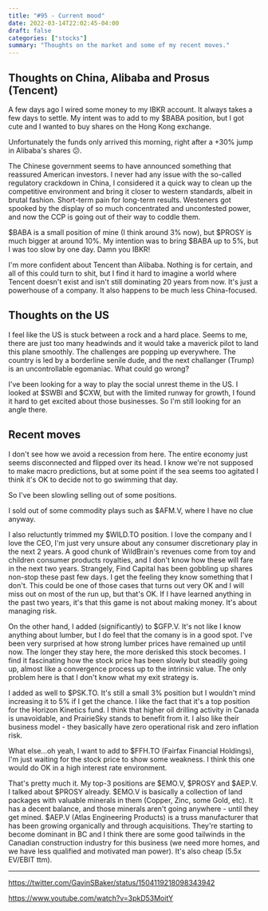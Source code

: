 ```yaml
---
title: "#95 - Current mood"
date: 2022-03-14T22:02:45-04:00
draft: false
categories: ["stocks"]
summary: "Thoughts on the market and some of my recent moves."
---
```


## Thoughts on China, Alibaba and Prosus (Tencent)

A few days ago I wired some money to my IBKR account. It always takes a few days to settle. My intent was to add to my $BABA position, but I got cute and I wanted to buy shares on the Hong Kong exchange. 

Unfortunately the funds only arrived this morning, right after a +30% jump in Alibaba's shares 😕.

The Chinese government seems to have announced something that reassured American investors. I never had any issue with the so-called regulatory crackdown in China, I considered it a quick way to clean up the competitive environment and bring it closer to western standards, albeit in brutal fashion. Short-term pain for long-term results. Westeners got spooked by the display of so much concentrated and uncontested power, and now the CCP is going out of their way to coddle them. 

$BABA is a small position of mine (I think around 3% now), but $PROSY is much bigger at around 10%. My intention was to bring $BABA up to 5%, but I was too slow by one day. Damn you IBKR!

I'm more confident about Tencent than Alibaba. Nothing is for certain, and all of this could turn to shit, but I find it hard to imagine a world where Tencent doesn't exist and isn't still dominating 20 years from now. It's just a powerhouse of a company. It also happens to be much less China-focused.

## Thoughts on the US

I feel like the US is stuck between a rock and a hard place. Seems to me, there are just too many headwinds and it would take a maverick pilot to land this plane smoothly. The challenges are popping up everywhere. The country is led by a borderline senile dude, and the next challanger (Trump) is an uncontrollable egomaniac. What could go wrong?

I've been looking for a way to play the social unrest theme in the US. I looked at $SWBI and $CXW, but with the limited runway for growth, I found it hard to get excited about those businesses. So I'm still looking for an angle there.

## Recent moves

I don't see how we avoid a recession from here. The entire economy just seems disconnected and flipped over its head. I know we're not supposed to make macro predictions, but at some point if the sea seems too agitated I think it's OK to decide not to go swimming that day.

So I've been slowling selling out of some positions.

I sold out of some commodity plays such as $AFM.V, where I have no clue anyway. 

I also reluctuntly trimmed my $WILD.TO position. I love the company and I love the CEO, I'm just very unsure about any consumer discretionary play in the next 2 years. A good chunk of WildBrain's revenues come from toy and children consumer products royalties, and I don't know how these will fare in the next two years. Strangely, Find Capital has been gobbling up shares non-stop these past few days. I get the feeling they know something that I don't. This could be one of those cases that turns out very OK and I will miss out on most of the run up, but that's OK. If I have learned anything in the past two years, it's that this game is not about making money. It's about managing risk.

On the other hand, I added (significantly) to $GFP.V. It's not like I know anything about lumber, but I do feel that the comany is in a good spot. I've been very surprised at how strong lumber prices have remained up until now. The longer they stay here, the more derisked this stock becomes. I find it fascinating how the stock price has been slowly but steadily going up, almost like a convergence process up to the intrinsic value. The only problem here is that I don't know what my exit strategy is.

I added as well to $PSK.TO. It's still a small 3% position but I wouldn't mind increasing it to 5% if I get the chance. I like the fact that it's a top position for the Horizon Kinetics fund. I think that higher oil drilling activity in Canada is unavoidable, and PrairieSky stands to benefit from it. I also like their business model - they basically have zero operational risk and zero inflation risk.

What else...oh yeah, I want to add to $FFH.TO (Fairfax Financial Holdings), I'm just waiting for the stock price to show some weakness. I think this one would do OK in a high interest rate environment.

That's pretty much it. My top-3 positions are $EMO.V, $PROSY and $AEP.V. I talked about $PROSY already. $EMO.V is basically a collection of land packages with valuable minerals in them (Copper, Zinc, some Gold, etc). It has a decent balance, and those minerals aren't going anywhere - until they get mined. $AEP.V (Atlas Engineering Products) is a truss manufacturer that has been growing organically and through acquisitions. They're starting to become dominant in BC and I think there are some good tailwinds in the Canadian construction industry for this business (we need more homes, and we have less qualified and motivated man power). It's also cheap (5.5x EV/EBIT ttm).

----

https://twitter.com/GavinSBaker/status/1504119218098343942

https://www.youtube.com/watch?v=3pkD53MoitY




